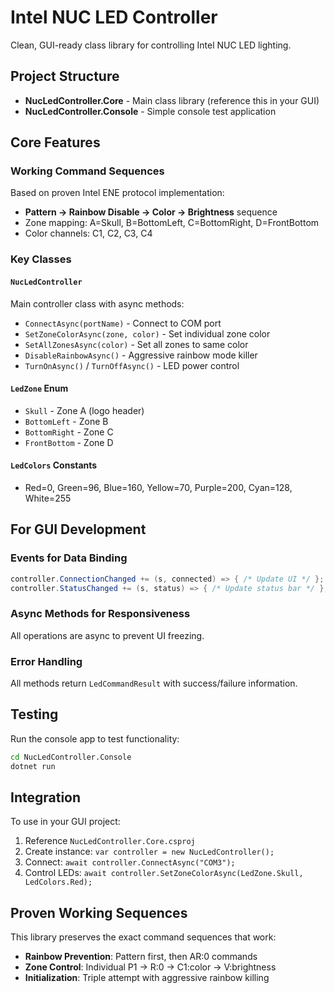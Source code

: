 # Intel NUC LED Controller

Clean, GUI-ready class library for controlling Intel NUC LED lighting.

## Project Structure

- **NucLedController.Core** - Main class library (reference this in your GUI)
- **NucLedController.Console** - Simple console test application

## Core Features

### Working Command Sequences
Based on proven Intel ENE protocol implementation:
- **Pattern → Rainbow Disable → Color → Brightness** sequence
- Zone mapping: A=Skull, B=BottomLeft, C=BottomRight, D=FrontBottom  
- Color channels: C1, C2, C3, C4

### Key Classes

#### `NucLedController`
Main controller class with async methods:
- `ConnectAsync(portName)` - Connect to COM port
- `SetZoneColorAsync(zone, color)` - Set individual zone color
- `SetAllZonesAsync(color)` - Set all zones to same color
- `DisableRainbowAsync()` - Aggressive rainbow mode killer
- `TurnOnAsync()` / `TurnOffAsync()` - LED power control

#### `LedZone` Enum
- `Skull` - Zone A (logo header)
- `BottomLeft` - Zone B  
- `BottomRight` - Zone C
- `FrontBottom` - Zone D

#### `LedColors` Constants
- Red=0, Green=96, Blue=160, Yellow=70, Purple=200, Cyan=128, White=255

## For GUI Development

### Events for Data Binding
```csharp
controller.ConnectionChanged += (s, connected) => { /* Update UI */ };
controller.StatusChanged += (s, status) => { /* Update status bar */ };
```

### Async Methods for Responsiveness
All operations are async to prevent UI freezing.

### Error Handling
All methods return `LedCommandResult` with success/failure information.

## Testing

Run the console app to test functionality:
```bash
cd NucLedController.Console
dotnet run
```

## Integration

To use in your GUI project:
1. Reference `NucLedController.Core.csproj`
2. Create instance: `var controller = new NucLedController();`
3. Connect: `await controller.ConnectAsync("COM3");`
4. Control LEDs: `await controller.SetZoneColorAsync(LedZone.Skull, LedColors.Red);`

## Proven Working Sequences

This library preserves the exact command sequences that work:
- **Rainbow Prevention**: Pattern first, then AR:0 commands
- **Zone Control**: Individual P1 → R:0 → C1:color → V:brightness
- **Initialization**: Triple attempt with aggressive rainbow killing


